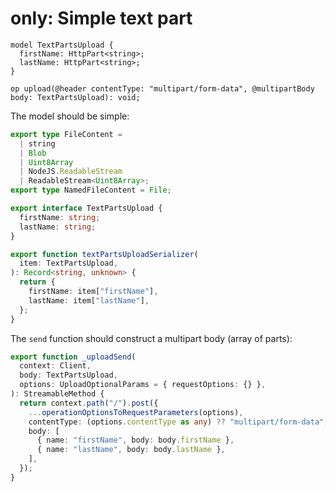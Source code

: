 # only: Simple text part

```tsp
model TextPartsUpload {
  firstName: HttpPart<string>;
  lastName: HttpPart<string>;
}

op upload(@header contentType: "multipart/form-data", @multipartBody body: TextPartsUpload): void;
```

The model should be simple:

```ts models
export type FileContent =
  | string
  | Blob
  | Uint8Array
  | NodeJS.ReadableStream
  | ReadableStream<Uint8Array>;
export type NamedFileContent = File;

export interface TextPartsUpload {
  firstName: string;
  lastName: string;
}

export function textPartsUploadSerializer(
  item: TextPartsUpload,
): Record<string, unknown> {
  return {
    firstName: item["firstName"],
    lastName: item["lastName"],
  };
}
```

The `send` function should construct a multipart body (array of parts):

```ts operations function _uploadSend
export function _uploadSend(
  context: Client,
  body: TextPartsUpload,
  options: UploadOptionalParams = { requestOptions: {} },
): StreamableMethod {
  return context.path("/").post({
    ...operationOptionsToRequestParameters(options),
    contentType: (options.contentType as any) ?? "multipart/form-data",
    body: [
      { name: "firstName", body: body.firstName },
      { name: "lastName", body: body.lastName },
    ],
  });
}
```